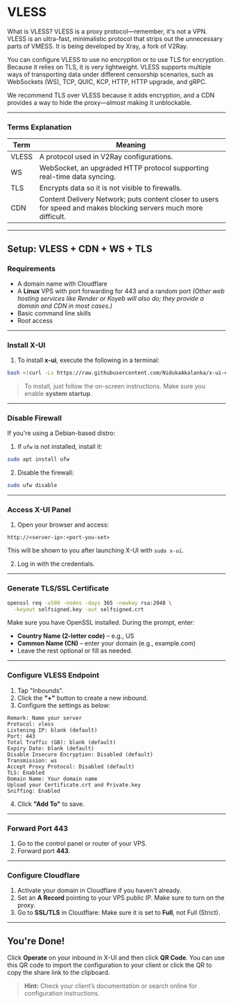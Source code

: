 # VLESS

What is VLESS?
VLESS is a proxy protocol—remember, it's not a VPN. VLESS is an ultra-fast, minimalistic protocol that strips out the unnecessary parts of VMESS. It is being developed by Xray, a fork of V2Ray.

You can configure VLESS to use no encryption or to use TLS for encryption. Because it relies on TLS, it is very lightweight. VLESS supports multiple ways of transporting data under different censorship scenarios, such as WebSockets (WS), TCP, QUIC, KCP, HTTP, HTTP upgrade, and gRPC.

We recommend TLS over VLESS because it adds encryption, and a CDN provides a way to hide the proxy—almost making it unblockable.

---

### Terms Explanation

| Term  | Meaning                                                                                                          |
| ----- | ---------------------------------------------------------------------------------------------------------------- |
| VLESS | A protocol used in V2Ray configurations.                                                                         |
| WS    | WebSocket, an upgraded HTTP protocol supporting real-time data syncing.                                          |
| TLS   | Encrypts data so it is not visible to firewalls.                                                                 |
| CDN   | Content Delivery Network; puts content closer to users for speed and makes blocking servers much more difficult. |

---

## Setup: **VLESS + CDN + WS + TLS**

### Requirements

- A domain name with Cloudflare
- A **Linux** VPS with port forwarding for 443 and a random port
  _(Other web hosting services like Render or Koyeb will also do; they provide a domain and CDN in most cases.)_
- Basic command line skills
- Root access

---

### Install X-UI

1. To install **x-ui**, execute the following in a terminal:

```bash
bash <(curl -Ls https://raw.githubusercontent.com/NidukaAkalanka/x-ui-english/master/install.sh)
```

> To install, just follow the on-screen instructions. Make sure you enable **system startup**.

---

### Disable Firewall

If you're using a Debian-based distro:

1. If `ufw` is not installed, install it:

```bash
sudo apt install ufw
```

2. Disable the firewall:

```bash
sudo ufw disable
```

---

### Access X-UI Panel

1. Open your browser and access:

```
http://<server-ip>:<port-you-set>
```

This will be shown to you after launching X-UI with `sudo x-ui`.

2. Log in with the credentials.

---

### Generate TLS/SSL Certificate

```bash
openssl req -x509 -nodes -days 365 -newkey rsa:2048 \
  -keyout selfsigned.key -out selfsigned.crt
```

Make sure you have OpenSSL installed. During the prompt, enter:

- **Country Name (2-letter code)** – e.g., US
- **Common Name (CN)** – enter your domain (e.g., example.com)
- Leave the rest optional or fill as needed.

---

### Configure VLESS Endpoint

1. Tap "Inbounds".
2. Click the **"+"** button to create a new inbound.
3. Configure the settings as below:

```
Remark: Name your server
Protocol: vless
Listening IP: blank (default)
Port: 443
Total Traffic (GB): blank (default)
Expiry Date: blank (default)
Disable Insecure Encryption: Disabled (default)
Transmission: ws
Accept Proxy Protocol: Disabled (default)
TLS: Enabled
Domain Name: Your domain name
Upload your Certificate.crt and Private.key
Sniffing: Enabled
```

4. Click **"Add To"** to save.

---

### Forward Port 443

1. Go to the control panel or router of your VPS.
2. Forward port **443**.

---

### Configure Cloudflare

1. Activate your domain in Cloudflare if you haven't already.
2. Set an **A Record** pointing to your VPS public IP. Make sure to turn on the proxy.
3. Go to **SSL/TLS** in Cloudflare:
   Make sure it is set to **Full**, not Full (Strict).

---

## You're Done!

Click **Operate** on your inbound in X-UI and then click **QR Code**. You can use this QR code to import the configuration to your client or click the QR to copy the share link to the clipboard.

> **Hint:** Check your client’s documentation or search online for configuration instructions.
